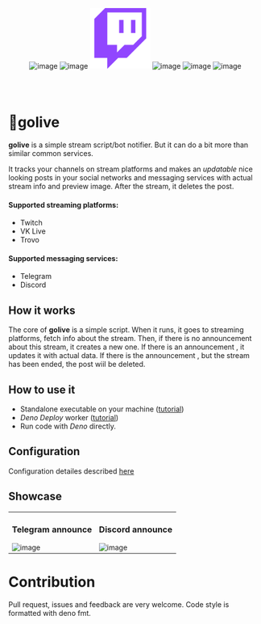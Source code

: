 <div align="center" style="height: 140px; padding: 30px">
  <img height="120" alt="image" src="https://graph.digiseller.ru/img.ashx?id_d=3356071"/>
  <img height="120" alt="image" src="https://images.vkplay.live/user/9219868/avatar?change_time=1685723528"/>
  <img height="120" alt="image" src="https://raw.githubusercontent.com/github/explore/e9b60076c672159b441c7054f765635a5a30683a/topics/twitch/twitch.png"/>
  <img height="120" alt="image" src="https://www.svgrepo.com/show/416456/arrow-interface-next.svg"/>
  <img height="120" alt="image" src="https://www.svgrepo.com/show/331368/discord-v2.svg"/>
  <img height="120" alt="image" src="https://www.svgrepo.com/show/303292/telegram-logo.svg"/>
</div>

# 🔴golive

**golive** is a simple stream script/bot notifier. But it can do a bit more than similar common services.

It tracks your channels on stream platforms and makes an _updatable_ nice looking posts in your social networks and
messaging services with actual stream info and preview image. After the stream, it deletes the post.

#### Supported streaming platforms:

- Twitch
- VK Live
- Trovo

#### Supported messaging services:

- Telegram
- Discord

## How it works

The core of **golive** is a simple script. When it runs, it goes to streaming platforms, fetch info about the stream.
Then, if there is no announcement about this stream, it creates a new one. If there is an announcement , it updates it
with actual data. If there is the announcement , but the stream has been ended, the post wiil be deleted.

## How to use it

- Standalone executable on your machine
  ([tutorial](https://github.com/shevernitskiy/golive/blob/main/docs/standalone.md))
- _Deno Deploy_ worker ([tutorial](https://github.com/shevernitskiy/golive/blob/main/docs/deploy.md))
- Run code with _Deno_ directly.

## Configuration

Configuration detailes described [here](https://github.com/shevernitskiy/golive/blob/main/docs/configuration.md)

## Showcase

<table align="center">
  <tr>
    <td valign="top">

### Telegram announce

<img width="345" alt="image" src="https://github.com/shevernitskiy/golive/assets/28886342/f7ce8163-988d-4888-b7db-10808b9f1ccf">
    </td>
    <td valign="top">

### Discord announce

<img width="329" alt="image" src="https://github.com/shevernitskiy/golive/assets/28886342/c43ac18e-c119-4550-b21d-68d3af72b6dc">
    </td>
  </tr>
</table>

# Contribution

Pull request, issues and feedback are very welcome. Code style is formatted with deno fmt.
